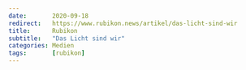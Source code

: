 ```yaml
---
date:       2020-09-18
redirect:   https://www.rubikon.news/artikel/das-licht-sind-wir
title:      Rubikon
subtitle:   "Das Licht sind wir"
categories: Medien
tags:       [rubikon]
---
```

